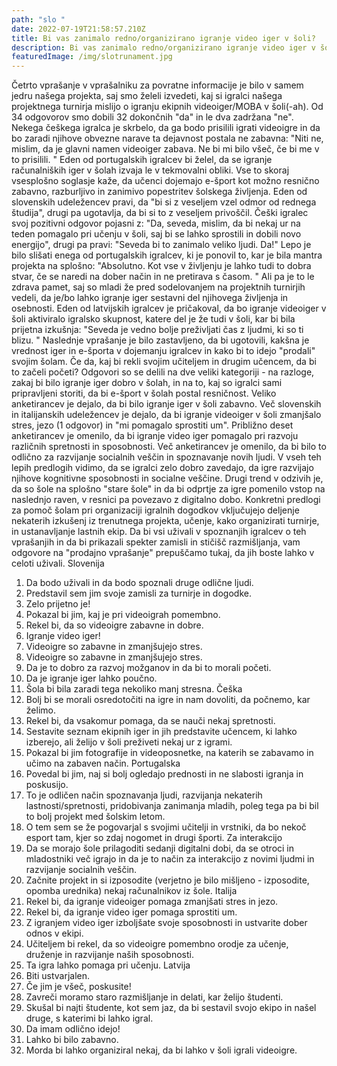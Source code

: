 ```yaml
---
path: "slo "
date: 2022-07-19T21:58:57.210Z
title: Bi vas zanimalo redno/organizirano igranje video iger v šoli?
description: Bi vas zanimalo redno/organizirano igranje video iger v šoli?
featuredImage: /img/slotrunament.jpg
---
```



Četrto vprašanje v vprašalniku za povratne informacije je bilo v samem jedru našega
projekta, saj smo želeli izvedeti, kaj si igralci našega projektnega turnirja mislijo o igranju
ekipnih videoiger/MOBA v šoli(-ah). Od 34 odgovorov smo dobili 32 dokončnih &quot;da&quot; in le
dva zadržana &quot;ne&quot;. Nekega češkega igralca je skrbelo, da ga bodo prisilili igrati videoigre in
da bo zaradi njihove obvezne narave ta dejavnost postala ne zabavna: &quot;Niti ne, mislim, da je
glavni namen videoiger zabava. Ne bi mi bilo všeč, če bi me v to prisilili. &quot; Eden od
portugalskih igralcev bi želel, da se igranje računalniških iger v šolah izvaja le v tekmovalni
obliki. Vse to skoraj vsesplošno soglasje kaže, da učenci dojemajo e-šport kot možno
resnično zabavno, razburljivo in zanimivo popestritev šolskega življenja.
Eden od slovenskih udeležencev pravi, da &quot;bi si z veseljem vzel odmor od rednega študija&quot;,
drugi pa ugotavlja, da bi si to z veseljem privoščil. Češki igralec svoj pozitivni odgovor
pojasni z: &quot;Da, seveda, mislim, da bi nekaj ur na teden pomagalo pri učenju v šoli, saj bi se
lahko sprostili in dobili novo energijo&quot;, drugi pa pravi: &quot;Seveda bi to zanimalo veliko ljudi.
Da!&quot;
Lepo je bilo slišati enega od portugalskih igralcev, ki je ponovil to, kar je bila mantra projekta
na splošno: &quot;Absolutno. Kot vse v življenju je lahko tudi to dobra stvar, če se naredi na dober
način in ne pretirava s časom. &quot; Ali pa je to le zdrava pamet, saj so mladi že pred
sodelovanjem na projektnih turnirjih vedeli, da je/bo lahko igranje iger sestavni del njihovega
življenja in osebnosti.
Eden od latvijskih igralcev je pričakoval, da bo igranje videoiger v šoli aktiviralo igralsko
skupnost, katere del je že tudi v šoli, kar bi bila prijetna izkušnja: &quot;Seveda je vedno bolje
preživljati čas z ljudmi, ki so ti blizu. &quot;
Naslednje vprašanje je bilo zastavljeno, da bi ugotovili, kakšna je vrednost iger in e-športa v
dojemanju igralcev in kako bi to idejo &quot;prodali&quot; svojim šolam.
Če da, kaj bi rekli svojim učiteljem in drugim učencem, da bi to začeli početi?
Odgovori so se delili na dve veliki kategoriji - na razloge, zakaj bi bilo igranje iger dobro v
šolah, in na to, kaj so igralci sami pripravljeni storiti, da bi e-šport v šolah postal resničnost.
Veliko anketirancev je dejalo, da bi bilo igranje iger v šoli zabavno. Več slovenskih in
italijanskih udeležencev je dejalo, da bi igranje videoiger v šoli zmanjšalo stres, jezo (1
odgovor) in &quot;mi pomagalo sprostiti um&quot;. Približno deset anketirancev je omenilo, da bi
igranje video iger pomagalo pri razvoju različnih spretnosti in sposobnosti. Več anketirancev
je omenilo, da bi bilo to odlično za razvijanje socialnih veščin in spoznavanje novih ljudi.
V vseh teh lepih predlogih vidimo, da se igralci zelo dobro zavedajo, da igre razvijajo njihove
kognitivne sposobnosti in socialne veščine.
Drugi trend v odzivih je, da so šole na splošno &quot;stare šole&quot; in da bi odprtje za igre pomenilo
vstop na naslednjo raven, v resnici pa povezavo z digitalno dobo.
Konkretni predlogi za pomoč šolam pri organizaciji igralnih dogodkov vključujejo deljenje
nekaterih izkušenj iz trenutnega projekta, učenje, kako organizirati turnirje, in ustanavljanje
lastnih ekip.
Da bi vsi uživali v spoznanjih igralcev o teh vprašanjih in da bi prikazali spekter zamisli in
stičišč razmišljanja, vam odgovore na &quot;prodajno vprašanje&quot; prepuščamo tukaj, da jih boste
lahko v celoti uživali.
Slovenija

1. Da bodo uživali in da bodo spoznali druge odlične ljudi.
2. Predstavil sem jim svoje zamisli za turnirje in dogodke.
3. Zelo prijetno je!
4. Pokazal bi jim, kaj je pri videoigrah pomembno.
5. Rekel bi, da so videoigre zabavne in dobre.
6. Igranje video iger! 
7. Videoigre so zabavne in zmanjšujejo stres.
8. Videoigre so zabavne in zmanjšujejo stres.
9. Da je to dobro za razvoj možganov in da bi to morali početi.
10. Da je igranje iger lahko poučno.
11. Šola bi bila zaradi tega nekoliko manj stresna.
    Češka
12. Bolj bi se morali osredotočiti na igre in nam dovoliti, da počnemo, kar želimo.
13. Rekel bi, da vsakomur pomaga, da se nauči nekaj spretnosti.
14. Sestavite seznam ekipnih iger in jih predstavite učencem, ki lahko izberejo, ali želijo v
    šoli preživeti nekaj ur z igrami.
15. Pokazal bi jim fotografije in videoposnetke, na katerih se zabavamo in učimo na zabaven
    način.
    Portugalska
16. Povedal bi jim, naj si bolj ogledajo prednosti in ne slabosti igranja in poskusijo.
17. To je odličen način spoznavanja ljudi, razvijanja nekaterih lastnosti/spretnosti,
    pridobivanja zanimanja mladih, poleg tega pa bi bil to bolj projekt med šolskim letom.
18. O tem sem se že pogovarjal s svojimi učitelji in vrstniki, da bo nekoč esport tam, kjer so
    zdaj nogomet in drugi športi. Za interakcijo
19. Da se morajo šole prilagoditi sedanji digitalni dobi, da se otroci in mladostniki več igrajo
    in da je to način za interakcijo z novimi ljudmi in razvijanje socialnih veščin.
20. Začnite projekt in si izposodite (verjetno je bilo mišljeno - izposodite, opomba urednika)
    nekaj računalnikov iz šole.
    Italija
21. Rekel bi, da igranje videoiger pomaga zmanjšati stres in jezo.
22. Rekel bi, da igranje video iger pomaga sprostiti um.
23. Z igranjem video iger izboljšate svoje sposobnosti in ustvarite dober odnos v ekipi.
24. Učiteljem bi rekel, da so videoigre pomembno orodje za učenje, druženje in razvijanje
    naših sposobnosti.
25. Ta igra lahko pomaga pri učenju.
    Latvija
26. Biti ustvarjalen.
27. Če jim je všeč, poskusite!
28. Zavreči moramo staro razmišljanje in delati, kar želijo študenti.
29. Skušal bi najti študente, kot sem jaz, da bi sestavil svojo ekipo in našel druge, s katerimi
    bi lahko igral.
30. Da imam odlično idejo!
31. Lahko bi bilo zabavno.
32. Morda bi lahko organiziral nekaj, da bi lahko v šoli igrali videoigre.